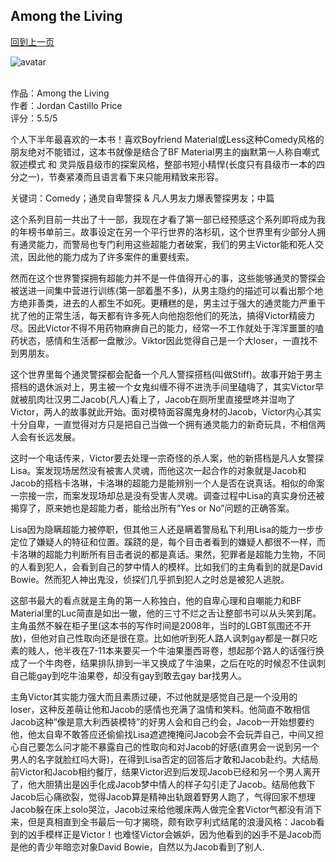 ## Among the Living
[回到上一页](https://boheme130.github.io/PsyCop/)

![avatar](https://dwtr67e3ikfml.cloudfront.net/bookCovers/75582df550b0b545c2bd8752258e787d1529ae67)
<br>
<br>

作品：Among the Living <br>
作者：Jordan Castillo Price <br>
评分：5.5/5 <br>

个人下半年最喜欢的一本书！喜欢Boyfriend Material或Less这种Comedy风格的朋友绝对不能错过，这本书就像是结合了BF Material男主的幽默第一人称自嘲式叙述模式 和 灵异版县级市的探案风格，整部书短小精悍(长度只有县级市一本的四分之一)，节奏紧凑而且语言看下来只能用精致来形容。

关键词：Comedy；通灵自卑警探 & 凡人男友力爆表警探男友；中篇

这个系列目前一共出了十一部，我现在才看了第一部已经预感这个系列即将成为我的年榜书单前三。故事设定在另一个平行世界的洛杉矶，这个世界里有少部分人拥有通灵能力，而警局也专门利用这些超能力者破案，我们的男主Victor能和死人交流，因此他的能力成为了许多案件的重要线索。

然而在这个世界警探拥有超能力并不是一件值得开心的事，这些能够通灵的警探会被送进一间集中营进行训练(第一部着墨不多)，从男主隐约的描述可以看出那个地方绝非善类，进去的人都生不如死。更糟糕的是，男主过于强大的通灵能力严重干扰了他的正常生活，每天都有许多死人向他抱怨他们的死法，搞得Victor精疲力尽。因此Victor不得不用药物麻痹自己的能力，经常一不工作就处于浑浑噩噩的嗑药状态，感情和生活都一盘散沙。Viktor因此觉得自己是一个大loser，一直找不到男朋友。

这个世界里每个通灵警探都会配备一个凡人警探搭档(叫做Stiff)。故事开始于男主搭档的退休派对上，男主被一个女鬼纠缠不得不进洗手间里磕嗨了，其实Victor早就被肌肉壮汉男二Jacob(凡人)看上了，Jacob在厕所里直接壁咚并湿吻了Victor，两人的故事就此开始。面对模特面容魔鬼身材的Jacob，Victor内心其实十分自卑，一直觉得对方只是把自己当做一个拥有通灵能力的新奇玩具，不相信两人会有长远发展。

这时一个电话传来，Victor要去处理一宗奇怪的杀人案，他的新搭档是凡人女警探Lisa。案发现场居然没有被害人灵魂，而他这次一起合作的对象就是Jacob和Jacob的搭档卡洛琳，卡洛琳的超能力是能辨别一个人是否在说真话。相似的命案一宗接一宗，而案发现场却总是没有受害人灵魂。调查过程中Lisa的真实身份还被揭穿了，原来她也是超能力者，能给出所有”Yes or No”问题的正确答案。

Lisa因为隐瞒超能力被停职，但其他三人还是瞒着警局私下利用Lisa的能力一步步定位了嫌疑人的特征和位置。蹊跷的是，每个目击者看到的嫌疑人都很不一样，而卡洛琳的超能力判断所有目击者说的都是真话。果然，犯罪者是超能力生物，不同的人看到犯人，会看到自己的梦中情人的模样。比如我们的主角看到的就是David Bowie。然而犯人神出鬼没，侦探们几乎抓到犯人之时总是被犯人逃脱。

这部书最大的看点就是主角的第一人称独白，他的自卑心理和自嘲能力和BF Material里的Luc简直是如出一辙，他的三寸不烂之舌让整部书可以从头笑到尾。主角虽然不躲在柜子里(这本书的写作时间是2008年，当时的LGBT氛围还不开放)，但他对自己性取向还是很在意。比如他听到死人路人讽刺gay都是一群只吃素的贱人，他半夜在7-11本来要买一个牛油果墨西哥卷，想起那个路人的话强行换成了一个牛肉卷，结果排队排到一半又换成了牛油果，之后在吃的时候忍不住讽刺自己能gay到吃牛油果卷，却没有gay到敢去gay bar找男人。

主角Victor其实能力强大而且素质过硬，不过他就是感觉自己是一个没用的loser，这种反差萌让他和Jacob的感情也充满了温情和笑料。他简直不敢相信Jacob这种”像是意大利西装模特”的好男人会和自己约会，Jacob一开始想要约他，他太自卑不敢答应还偷偷找Lisa遮遮掩掩问Jacob会不会玩弄自己，中间又担心自己要怎么问才能不暴露自己的性取向和对Jacob的好感(直男会一说到另一个男人的名字就脸红吗大哥)，在得到Lisa否定的回答后才敢和Jacob赴约。大结局前Victor和Jacob相约餐厅，结果Victor迟到后发现Jacob已经和另一个男人离开了，他大胆猜出是凶手化成Jacob梦中情人的样子勾引走了Jacob。结局他救下Jacob后心痛欲裂，觉得Jacob算是精神出轨跟着野男人跑了，气得回家不想理Jacob躲在床上solo哭泣，Jacob过来给他暖床两人做完全套Victor气都没有消下来，但是真相直到全书最后一句才揭晓，颇有欧亨利式结尾的浪漫风格：Jacob看到的凶手模样正是Victor！也难怪Victor会嫉妒，因为他看到的凶手不是Jacob而是他的青少年暗恋对象David Bowie，自然以为Jacob看到了别人. 

